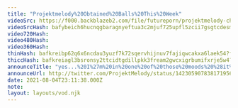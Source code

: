 ```yaml
---
title: "Projektmelody%20Obtained%20Balls%20This%20Week"
videoSrc: https://f000.backblazeb2.com/file/futureporn/projektmelody-chaturbate-2021-08-04.mp4
videoSrcHash: bafybeich6hucnqgbaragnyeftua3c2mjuf725upfl5zcii7gsgtcdesmyi
video720Hash: 
video480Hash: 
video360Hash: 
thinHash: bafkreibp62q6x6ncdau3yuzf7k72sqervhijnuv7fajiqwcakxa6laek54?filename=20210804T231138Z_thin.jpg
thiccHash: bafkreiagl3bsronsy2ttcidtgdillpkk3fream2gwcxigrbumifxrje5w4?filename=20210804T231138Z_thicc.jpg
announceTitle: "yes...%20I%27m%20in%20one%20of%20those%20moods%20%28it%27s%20been%20a%20while%29"
announceUrl: http://twitter.com/ProjektMelody/status/1423059078381719564
date: 2021-08-04T23:11:38.000Z
note: 
layout: layouts/vod.njk
---
```

